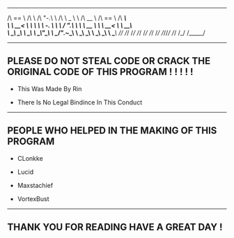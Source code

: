 
 ______     __     __   __     __     __     ______     ______     ______    
/\  == \   /\ \   /\ "-.\ \   /\ \  _ \ \   /\  __ \   /\  == \   /\  ___\   
\ \  __<   \ \ \  \ \ \-.  \  \ \ \/ ".\ \  \ \  __ \  \ \  __<   \ \  __\   
 \ \_\ \_\  \ \_\  \ \_\\"\_\  \ \__/".~\_\  \ \_\ \_\  \ \_\ \_\  \ \_____\ 
  \/_/ /_/   \/_/   \/_/ \/_/   \/_/   \/_/   \/_/\/_/   \/_/ /_/   \/_____/ 
                                                                             
------------------------------------------------------------------------------
PLEASE DO NOT STEAL CODE OR CRACK THE ORIGINAL CODE OF THIS PROGRAM ! ! ! ! !
------------------------------------------------------------------------------ 

- This Was Made By Rin 

- There Is No Legal Bindince In This Conduct 
-------------------------------------------------------------------------------
PEOPLE WHO HELPED IN THE MAKING OF THIS PROGRAM 
-------------------------------------------------------------------------------

- CLonkke

- Lucid

- Maxstachief

- VortexBust

---------------------------------------------------------------------------------
THANK YOU FOR READING HAVE A GREAT DAY !
----------------------------------------------------------------------------------
